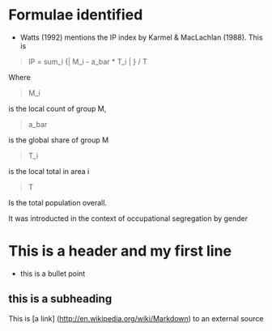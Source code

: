 # Formulae identified
- Watts (1992) mentions the IP index by Karmel & MacLachlan (1988). This is

> IP = sum_i {| M_i - a_bar * T_i | } / T

Where 
> M_i 

is the local count of group M, 
> a_bar 

is the global share of group M

> T_i

is the local total in area i

> T

Is the total population overall. 

It was introducted in the context of occupational segregation by gender


# This is a header and my first line
- this is a bullet point

## this is a subheading

This is [a link] (http://en.wikipedia.org/wiki/Markdown) to an external source
